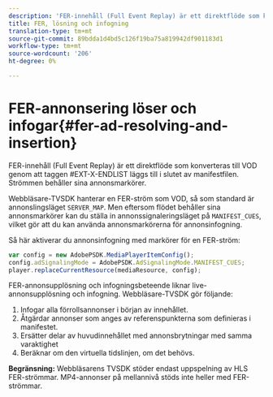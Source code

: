 ```yaml
---
description: 'FER-innehåll (Full Event Replay) är ett direktflöde som konverteras till VOD genom att taggen #EXT-X-ENDLIST läggs till i slutet av manifestfilen. Strömmen behåller sina annonsmarkörer.'
title: FER, lösning och infogning
translation-type: tm+mt
source-git-commit: 89bdda1d4bd5c126f19ba75a819942df901183d1
workflow-type: tm+mt
source-wordcount: '206'
ht-degree: 0%

---
```



# FER-annonsering löser och infogar{#fer-ad-resolving-and-insertion}

FER-innehåll (Full Event Replay) är ett direktflöde som konverteras till VOD genom att taggen #EXT-X-ENDLIST läggs till i slutet av manifestfilen. Strömmen behåller sina annonsmarkörer.

Webbläsare-TVSDK hanterar en FER-ström som VOD, så som standard är annonslingsläget `SERVER_MAP`. Men eftersom flödet behåller sina annonsmarkörer kan du ställa in annonssignaleringsläget på `MANIFEST_CUES`, vilket gör att du kan använda annonsmarkörerna för annonsinfogning.

Så här aktiverar du annonsinfogning med markörer för en FER-ström:

```js
var config = new AdobePSDK.MediaPlayerItemConfig(); 
config.adSignalingMode = AdobePSDK.AdSignalingMode.MANIFEST_CUES; 
player.replaceCurrentResource(mediaResource, config);
```

FER-annonsupplösning och infogningsbeteende liknar live-annonsupplösning och infogning. Webbläsare-TVSDK gör följande:

1. Infogar alla förrollsannonser i början av innehållet.
1. Åtgärdar annonser som anges av referenspunkterna som definieras i manifestet.
1. Ersätter delar av huvudinnehållet med annonsbrytningar med samma varaktighet
1. Beräknar om den virtuella tidslinjen, om det behövs.

**Begränsning:** Webbläsarens TVSDK stöder endast uppspelning av HLS FER-strömmar. MP4-annonser på mellannivå stöds inte heller med FER-strömmar.
